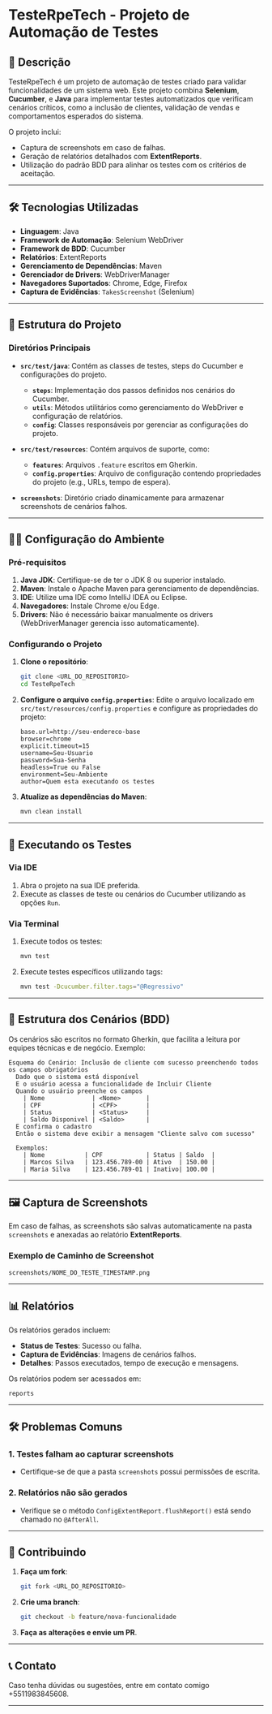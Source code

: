 # TesteRpeTech - Projeto de Automação de Testes

## 📜 Descrição

TesteRpeTech é um projeto de automação de testes criado para validar funcionalidades de um sistema web. Este projeto combina **Selenium**, **Cucumber**, e **Java** para implementar testes automatizados que verificam cenários críticos, como a inclusão de clientes, validação de vendas e comportamentos esperados do sistema.

O projeto inclui:
- Captura de screenshots em caso de falhas.
- Geração de relatórios detalhados com **ExtentReports**.
- Utilização do padrão BDD para alinhar os testes com os critérios de aceitação.

---

## 🛠️ Tecnologias Utilizadas

- **Linguagem**: Java
- **Framework de Automação**: Selenium WebDriver
- **Framework de BDD**: Cucumber
- **Relatórios**: ExtentReports
- **Gerenciamento de Dependências**: Maven
- **Gerenciador de Drivers**: WebDriverManager
- **Navegadores Suportados**: Chrome, Edge, Firefox
- **Captura de Evidências**: `TakesScreenshot` (Selenium)

---

## 📂 Estrutura do Projeto

### Diretórios Principais

- **`src/test/java`**: Contém as classes de testes, steps do Cucumber e configurações do projeto.
  - **`steps`**: Implementação dos passos definidos nos cenários do Cucumber.
  - **`utils`**: Métodos utilitários como gerenciamento do WebDriver e configuração de relatórios.
  - **`config`**: Classes responsáveis por gerenciar as configurações do projeto.

- **`src/test/resources`**: Contém arquivos de suporte, como:
  - **`features`**: Arquivos `.feature` escritos em Gherkin.
  - **`config.properties`**: Arquivo de configuração contendo propriedades do projeto (e.g., URLs, tempo de espera).

- **`screenshots`**: Diretório criado dinamicamente para armazenar screenshots de cenários falhos.

---

## 🧑‍💻 Configuração do Ambiente

### Pré-requisitos

1. **Java JDK**: Certifique-se de ter o JDK 8 ou superior instalado.
2. **Maven**: Instale o Apache Maven para gerenciamento de dependências.
3. **IDE**: Utilize uma IDE como IntelliJ IDEA ou Eclipse.
4. **Navegadores**: Instale Chrome e/ou Edge.
5. **Drivers**: Não é necessário baixar manualmente os drivers (WebDriverManager gerencia isso automaticamente).

### Configurando o Projeto

1. **Clone o repositório**:
   ```bash
   git clone <URL_DO_REPOSITORIO>
   cd TesteRpeTech
   ```

2. **Configure o arquivo `config.properties`**:
   Edite o arquivo localizado em `src/test/resources/config.properties` e configure as propriedades do projeto:
   ```properties
   base.url=http://seu-endereco-base
   browser=chrome
   explicit.timeout=15
   username=Seu-Usuario
   password=Sua-Senha
   headless=True ou False
   environment=Seu-Ambiente
   author=Quem esta executando os testes
   ```

3. **Atualize as dependências do Maven**:
   ```bash
   mvn clean install
   ```

---

## 🚀 Executando os Testes

### Via IDE

1. Abra o projeto na sua IDE preferida.
2. Execute as classes de teste ou cenários do Cucumber utilizando as opções `Run`.

### Via Terminal

1. Execute todos os testes:
   ```bash
   mvn test
   ```

2. Execute testes específicos utilizando tags:
   ```bash
   mvn test -Dcucumber.filter.tags="@Regressivo"
   ```

---

## 📝 Estrutura dos Cenários (BDD)

Os cenários são escritos no formato Gherkin, que facilita a leitura por equipes técnicas e de negócio. Exemplo:

```gherkin
Esquema do Cenário: Inclusão de cliente com sucesso preenchendo todos os campos obrigatórios
  Dado que o sistema está disponível
  E o usuário acessa a funcionalidade de Incluir Cliente
  Quando o usuário preenche os campos
    | Nome             | <Nome>       |
    | CPF              | <CPF>        |
    | Status           | <Status>     |
    | Saldo Disponivel | <Saldo>      |
  E confirma o cadastro
  Então o sistema deve exibir a mensagem "Cliente salvo com sucesso"

  Exemplos:
    | Nome           | CPF            | Status | Saldo  |
    | Marcos Silva   | 123.456.789-00 | Ativo  | 150.00 |
    | Maria Silva    | 123.456.789-01 | Inativo| 100.00 |
```

---

## 🖼️ Captura de Screenshots

Em caso de falhas, as screenshots são salvas automaticamente na pasta `screenshots` e anexadas ao relatório **ExtentReports**.

### Exemplo de Caminho de Screenshot
```
screenshots/NOME_DO_TESTE_TIMESTAMP.png
```

---

## 📊 Relatórios

Os relatórios gerados incluem:
- **Status de Testes**: Sucesso ou falha.
- **Captura de Evidências**: Imagens de cenários falhos.
- **Detalhes**: Passos executados, tempo de execução e mensagens.

Os relatórios podem ser acessados em:
```
reports
```

---

## 🛠️ Problemas Comuns

### 1. Testes falham ao capturar screenshots
- Certifique-se de que a pasta `screenshots` possui permissões de escrita.

### 2. Relatórios não são gerados
- Verifique se o método `ConfigExtentReport.flushReport()` está sendo chamado no `@AfterAll`.

---

## 🌟 Contribuindo

1. **Faça um fork**:
   ```bash
   git fork <URL_DO_REPOSITORIO>
   ```

2. **Crie uma branch**:
   ```bash
   git checkout -b feature/nova-funcionalidade
   ```

3. **Faça as alterações e envie um PR**.

---

## 📞 Contato

Caso tenha dúvidas ou sugestões, entre em contato comigo +5511983845608.

---

